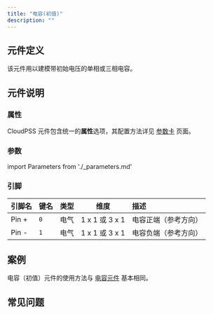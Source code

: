 ```yaml
---
title: "电容(初值)"
description: ""
---
```


## 元件定义

该元件用以建模带初始电压的单相或三相电容。

## 元件说明



### 属性

CloudPSS 元件包含统一的**属性**选项，其配置方法详见 [参数卡](docs/documents/software/10-xstudio/20-simstudio/40-workbench/20-function-zone/30-design-tab/30-param-panel/index.md) 页面。

### 参数

import Parameters from './_parameters.md'

<Parameters/>

### 引脚

<slot class="model-pins">

| 引脚名 | 键名 | 类型 | 维度 | 描述 |
|:------ |:---- |:----:|:----:|:---- |
| Pin \+ | `0` | 电气 | 1 x 1 或 3 x 1 | 电容正端（参考方向） |
| Pin \- | `1` | 电气 | 1 x 1 或 3 x 1 | 电容负端（参考方向） |

</slot>

## 案例

电容（初值）元件的使用方法与 [电容元件](../40-newCapacitorRouter/index.md#案例) 基本相同。

## 常见问题

